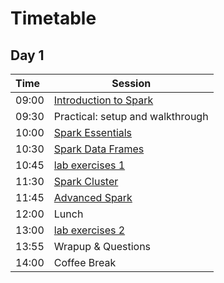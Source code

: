 # Timetable

## Day 1

| Time | Session |
| :--- | ------------- |
| 09:00 | [Introduction to Spark](Spark_Introduction.pdf)|
| 09:30 | Practical: setup and walkthrough |
| 10:00 | [Spark Essentials](Spark_Essentials.pdf)|
| 10:30 | [Spark Data Frames](Spark_DataFrames.pdf) |
| 10:45 | [lab exercises 1](../lab_exercises/lab1_basics.ipynb) |
| 11:30 | [Spark Cluster](Spark_Cluster.pdf) |
| 11:45 | [Advanced Spark](Spark_Advanced.pdf) |
| 12:00 | Lunch |
| 13:00 | [lab exercises 2](../lab_exercises/lab2_1_dataframes.ipynb)  |
| 13:55 | Wrapup & Questions |
| 14:00 | Coffee Break |

